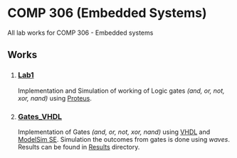 # COMP 306 (Embedded Systems)

All lab works for COMP 306 - Embedded systems

## Works

1. ### [Lab1](Lab1/)

   Implementation and Simulation of working of Logic gates *(and, or, not, xor, nand)* using [Proteus](https://www.labcenter.com/).

2. ### [Gates_VHDL](Gates_VHDL/)

   Implementation of Gates *(and, or, not, xor, nand)* using [VHDL](http://www.eda-twiki.org/cgi-bin/view.cgi/P1076/WebHome) and [ModelSim SE](https://eda.sw.siemens.com/en-US/ic/modelsim/). Simulation the outcomes from gates is done using *waves*. Results can be found in [Results](Gates_VHDL/Results/) directory.
